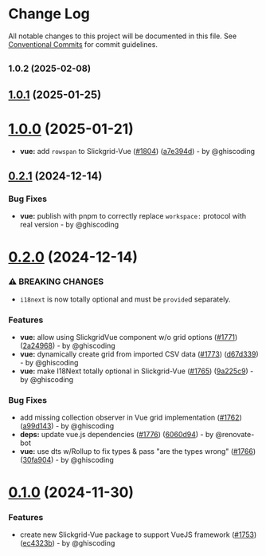 # Change Log
All notable changes to this project will be documented in this file.
See [Conventional Commits](https://conventionalcommits.org) for commit guidelines.

## <small>1.0.2 (2025-02-08)</small>

## [1.0.1](https://github.com/ghiscoding/slickgrid-universal/compare/v5.12.1...v1.0.1) (2025-01-25)

# [1.0.0](https://github.com/ghiscoding/slickgrid-universal/compare/v0.2.0...v1.0.0) (2025-01-21)

- **vue:** add `rowspan` to Slickgrid-Vue ([#1804](https://github.com/ghiscoding/slickgrid-universal/issues/1804)) ([a7e394d](https://github.com/ghiscoding/slickgrid-universal/commit/a7e394db31b98dbefd6dc7567cf14c031ef92215)) - by @ghiscoding

## [0.2.1](https://github.com/ghiscoding/slickgrid-universal/slickgrid-vue/compare/v0.2.0...v0.2.1) (2024-12-14)

### Bug Fixes

- **vue:** publish with pnpm to correctly replace `workspace:` protocol with real version - by @ghiscoding

# [0.2.0](https://github.com/ghiscoding/slickgrid-universal/slickgrid-vue/compare/v0.1.0...v0.2.0) (2024-12-14)

### ⚠ BREAKING CHANGES

- `i18next` is now totally optional and must be `provide`d separately.

### Features

- **vue:** allow using SlickgridVue component w/o grid options ([#1771](https://github.com/ghiscoding/slickgrid-universal/issues/1771)) ([2a24968](https://github.com/ghiscoding/slickgrid-universal/commit/2a249683fca9dda7785ffb4f99f2ff2e6270de2c)) - by @ghiscoding
- **vue:** dynamically create grid from imported CSV data ([#1773](https://github.com/ghiscoding/slickgrid-universal/issues/1773)) ([d67d339](https://github.com/ghiscoding/slickgrid-universal/commit/d67d339519299db070d0f693a0b51710c8e3896a)) - by @ghiscoding
- **vue:** make I18Next totally optional in Slickgrid-Vue ([#1765](https://github.com/ghiscoding/slickgrid-universal/issues/1765)) ([9a225c9](https://github.com/ghiscoding/slickgrid-universal/commit/9a225c99f09b62e1703909b4f90e581a42c7921e)) - by @ghiscoding

### Bug Fixes

- add missing collection observer in Vue grid implementation ([#1762](https://github.com/ghiscoding/slickgrid-universal/issues/1762)) ([a99d143](https://github.com/ghiscoding/slickgrid-universal/commit/a99d143a1bd0f13143ea8a40451e1c33569465c5)) - by @ghiscoding
- **deps:** update vue.js dependencies ([#1776](https://github.com/ghiscoding/slickgrid-universal/issues/1776)) ([6060d94](https://github.com/ghiscoding/slickgrid-universal/commit/6060d94d427dd34672921357f3c34f841b39b9c7)) - by @renovate-bot
- **vue:** use dts w/Rollup to fix types & pass "are the types wrong" ([#1766](https://github.com/ghiscoding/slickgrid-universal/issues/1766)) ([30fa904](https://github.com/ghiscoding/slickgrid-universal/commit/30fa9045175198324fc20bfa18219c9a1809fe55)) - by @ghiscoding

# [0.1.0](https://github.com/ghiscoding/slickgrid-universal/slickgrid-vue/compare/v0.1.0...v0.2.0) (2024-11-30)

### Features

- create new Slickgrid-Vue package to support VueJS framework ([#1753](https://github.com/ghiscoding/slickgrid-universal/issues/1753)) ([ec4323b](https://github.com/ghiscoding/slickgrid-universal/commit/ec4323bfd201012c767e2614f3c390c6479ce00e)) - by @ghiscoding